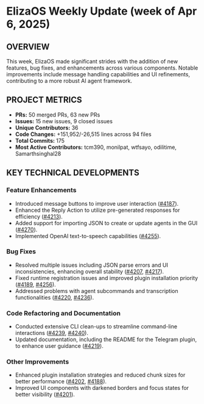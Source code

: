 # ElizaOS Weekly Update (week of Apr 6, 2025)

## OVERVIEW 
This week, ElizaOS made significant strides with the addition of new features, bug fixes, and enhancements across various components. Notable improvements include message handling capabilities and UI refinements, contributing to a more robust AI agent framework.

## PROJECT METRICS
- **PRs:** 50 merged PRs, 63 new PRs
- **Issues:** 15 new issues, 9 closed issues
- **Unique Contributors:** 36
- **Code Changes:** +151,952/-26,515 lines across 94 files
- **Total Commits:** 175
- **Most Active Contributors:** tcm390, monilpat, wtfsayo, odilitime, Samarthsinghal28

## KEY TECHNICAL DEVELOPMENTS

### Feature Enhancements
- Introduced message buttons to improve user interaction ([#4187](https://github.com/elizaos/eliza/pull/4187)).
- Enhanced the Reply Action to utilize pre-generated responses for efficiency ([#4213](https://github.com/elizaos/eliza/pull/4213)).
- Added support for importing JSON to create or update agents in the GUI ([#4270](https://github.com/elizaos/eliza/pull/4270)).
- Implemented OpenAI text-to-speech capabilities ([#4255](https://github.com/elizaos/eliza/pull/4255)).

### Bug Fixes
- Resolved multiple issues including JSON parse errors and UI inconsistencies, enhancing overall stability ([#4207](https://github.com/elizaos/eliza/pull/4207), [#4217](https://github.com/elizaos/eliza/pull/4217)).
- Fixed runtime registration issues and improved plugin installation priority ([#4189](https://github.com/elizaos/eliza/pull/4189), [#4256](https://github.com/elizaos/eliza/pull/4256)).
- Addressed problems with agent subcommands and transcription functionalities ([#4220](https://github.com/elizaos/eliza/pull/4220), [#4236](https://github.com/elizaos/eliza/pull/4236)).

### Code Refactoring and Documentation
- Conducted extensive CLI clean-ups to streamline command-line interactions ([#4239](https://github.com/elizaos/eliza/pull/4239), [#4240](https://github.com/elizaos/eliza/pull/4240)).
- Updated documentation, including the README for the Telegram plugin, to enhance user guidance ([#4219](https://github.com/elizaos/eliza/pull/4219)).

### Other Improvements
- Enhanced plugin installation strategies and reduced chunk sizes for better performance ([#4202](https://github.com/elizaos/eliza/pull/4202), [#4188](https://github.com/elizaos/eliza/pull/4188)).
- Improved UI components with darkened borders and focus states for better visibility ([#4201](https://github.com/elizaos/eliza/pull/4201)).